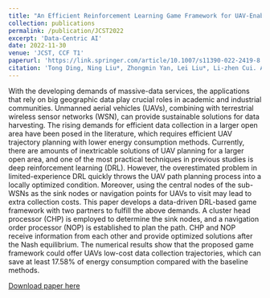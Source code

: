 ```yaml
---
title: "An Efficient Reinforcement Learning Game Framework for UAV-Enabled Wireless Sensor Network Data Collection"
collection: publications
permalink: /publication/JCST2022
excerpt: 'Data-Centric AI'
date: 2022-11-30
venue: 'JCST, CCF T1'
paperurl: 'https://link.springer.com/article/10.1007/s11390-022-2419-8'
citation: 'Tong Ding, Ning Liu*, Zhongmin Yan, Lei Liu*, Li-zhen Cui. An Efficient Reinforcement Learning Game Framework for UAV-Enabled Wireless Sensor Network Data Collection. J. Comput. Sci. Technol. 37, 1356–1368 (2022). https://doi.org/10.1007/s11390-022-2419-8.'
---
```

With the developing demands of massive-data services, the applications that rely on big geographic data play crucial roles in academic and industrial communities. Unmanned aerial vehicles (UAVs), combining with terrestrial wireless sensor networks (WSN), can provide sustainable solutions for data harvesting. The rising demands for efficient data collection in a larger open area have been posed in the literature, which requires efficient UAV trajectory planning with lower energy consumption methods. Currently, there are amounts of inextricable solutions of UAV planning for a larger open area, and one of the most practical techniques in previous studies is deep reinforcement learning (DRL). However, the overestimated problem in limited-experience DRL quickly throws the UAV path planning process into a locally optimized condition. Moreover, using the central nodes of the sub-WSNs as the sink nodes or navigation points for UAVs to visit may lead to extra collection costs. This paper develops a data-driven DRL-based game framework with two partners to fulfill the above demands. A cluster head processor (CHP) is employed to determine the sink nodes, and a navigation order processor (NOP) is established to plan the path. CHP and NOP receive information from each other and provide optimized solutions after the Nash equilibrium. The numerical results show that the proposed game framework could offer UAVs low-cost data collection trajectories, which can save at least 17.58% of energy consumption compared with the baseline methods.

[Download paper here](https://link.springer.com/article/10.1007/s11390-022-2419-8)

